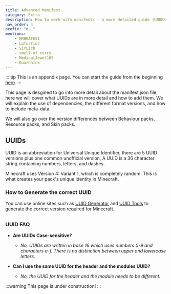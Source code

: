 ```yaml
---
title: Advanced Manifest
category: Extra
description: How to work with manifests - a more detailed guide [UNDER CONSTRUCTION]
nav_order: 4
prefix: "d. "
mentions:
    - MRBBATES1
    - Lufurrius
    - SirLich
    - smell-of-curry
    - MedicalJewel105
    - QuazChick
---
```


::: tip
This is an appendix page. You can start the guide from the beginning [here](/guide/introduction).
:::

This page is desgined to go into more detail about the manifest.json file, here we will cover what UUIDs are in more detail and how to add them. We will explain the use of dependencies, the different format versions, and how to include meta-data.

We will also go over the version differences between Behaviour packs, Resource packs, and Skin packs.

## UUIDs

UUID is an abbreviation for Universal Unique Identifier, there are 5 UUID versions plus one common unofficial version, A UUID is a 36 character string containing numbers, letters, and dashes.

Minecraft uses Version 4: Variant 1, which is completely random. This is what creates your pack's unique identity in Minecraft.

### How to Generate the correct UUID

You can use online sites such as [UUID Generator](https://www.uuidgenerator.net/version4/) and [UUID Tools](https://www.uuidtools.com/generate/v4) to generate the correct version required for Minecraft.

##

### UUID FAQ

-   **Are UUIDs Case-sensitive?**

    -   _No, UUIDs are written in base 16 which uses numbers 0-9 and characters a-f. There is no distinction between upper and lowercase letters._

-   **Can I use the same UUID for the header and the modules UUID?**
    -   _No, the UUID for the header and the module needs to be different._

:::warning
This page is under construction!
:::
